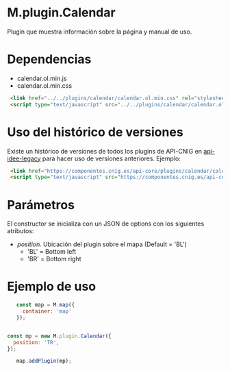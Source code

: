 # M.plugin.Calendar

Plugin que muestra información sobre la página y manual de uso.

# Dependencias

- calendar.ol.min.js
- calendar.ol.min.css

```html
 <link href="../../plugins/calendar/calendar.ol.min.css" rel="stylesheet" />
 <script type="text/javascript" src="../../plugins/calendar/calendar.ol.min.js"></script>
```

# Uso del histórico de versiones

Existe un histórico de versiones de todos los plugins de API-CNIG en [api-idee-legacy](https://github.com/IGN-CNIG/API-CNIG/tree/master/api-idee-legacy/plugins) para hacer uso de versiones anteriores.
Ejemplo:
```html
 <link href="https://componentes.cnig.es/api-core/plugins/calendar/calendar-1.0.0.ol.min.css" rel="stylesheet" />
 <script type="text/javascript" src="https://componentes.cnig.es/api-core/plugins/calendar/calendar-1.0.0.ol.min.js"></script>
```

# Parámetros

El constructor se inicializa con un JSON de options con los siguientes atributos:

- *position*.  Ubicación del plugin sobre el mapa (Default = 'BL')
  - 'BL' = Bottom left
  - 'BR' = Bottom right


# Ejemplo de uso

```javascript
   const map = M.map({
     container: 'map'
   });


const mp = new M.plugin.Calendar({
  position: 'TR',
});

   map.addPlugin(mp);
```
